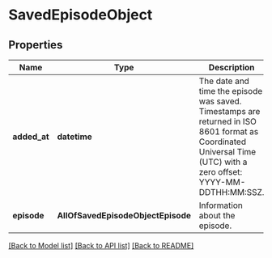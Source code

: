 # SavedEpisodeObject

## Properties
Name | Type | Description | Notes
------------ | ------------- | ------------- | -------------
**added_at** | **datetime** | The date and time the episode was saved. Timestamps are returned in ISO 8601 format as Coordinated Universal Time (UTC) with a zero offset: YYYY-MM-DDTHH:MM:SSZ.  | [optional] 
**episode** | **AllOfSavedEpisodeObjectEpisode** | Information about the episode. | [optional] 

[[Back to Model list]](../README.md#documentation-for-models) [[Back to API list]](../README.md#documentation-for-api-endpoints) [[Back to README]](../README.md)

